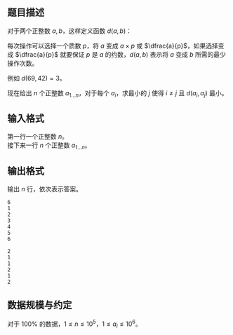 ## 题目描述

对于两个正整数 $a,b$，这样定义函数 $d(a,b)$：

每次操作可以选择一个质数 $p$，将 $a$ 变成 $a\times p$ 或 $\dfrac{a}{p}$，如果选择变成 $\dfrac{a}{p}$ 就要保证 $p$ 是 $a$ 的约数，$d(a,b)$ 表示将 $a$ 变成 $b$ 所需的最少操作次数。

例如 $d(69,42)=3$。

现在给出 $n$ 个正整数 $a_{1\dots n}$，对于每个 $a_i$，求最小的 $j$ 使得 $i\not =j$ 且 $d(a_i,a_j)$ 最小。

## 输入格式

第一行一个正整数 $n$。  
接下来一行 $n$ 个正整数 $a_{1\dots n}$。

## 输出格式

输出 $n$ 行，依次表示答案。

```input1
6
1
2
3
4
5
6
```

```output1
2
1
1
2
1
2
```

## 数据规模与约定

对于 $100\%$ 的数据，$1\leq n\leq 10^5$，$1\leq a_i\leq 10^6$。